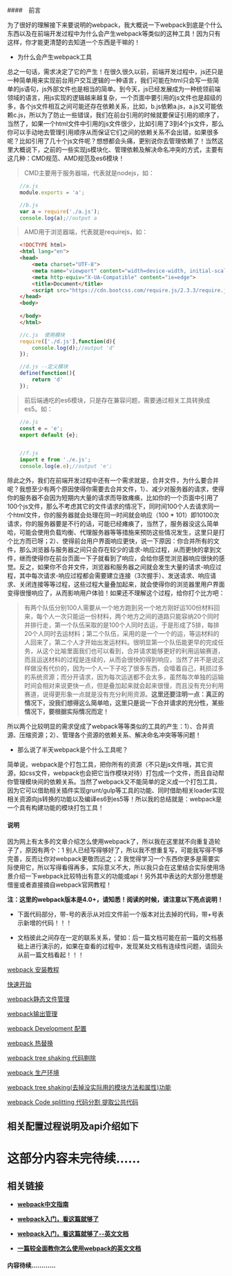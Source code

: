 ####　前言

为了很好的理解接下来要说明的webpack，我大概说一下webpack到底是个什么东西以及在前端开发过程中为什么会产生webpack等类似的这种工具！因为只有这样，你才能更清楚的去知道一个东西是干嘛的！

* 为什么会产生webpack工具

总之一句话，需求决定了它的产生！在很久很久以前，前端开发过程中，js还只是一种简单用来实现前台用户交互逻辑的一种语言，我们可能在html只会写一些简单的js语句，js外部文件也是相当的简单。到今天，js已经发展成为一种统领前端领域的语言，用js实现的逻辑越来越复杂，一个页面中要引用的js文件也是超级的多，各个js文件相互之间可能还存在依赖关系，比如，b.js依赖a.js，a.js又可能依赖c.js，所以为了防止一些错误，我们在前台引用的时候就要保证引用的顺序了，当然了，如果一个html文件中引用的js文件很少，比如引用了3到4个js文件，那么你可以手动地去管理引用顺序从而保证它们之间的依赖关系不会出错，如果很多呢？比如引用了几十个js文件呢？想想都会头痛，更别说你去管理依赖了！当然这里大概说下，之前的一些实现js模块化、管理依赖及解决命名冲突的方式，主要有这几种：CMD规范、AMD规范及es6模块！

> CMD主要用于服务器端，代表就是nodejs，如：

```javascript
    //a.js
    module.exports = 'a';

    //b.js
    var a = require('./a.js');
    console.log(a);//output a
```

> AMD用于浏览器端，代表就是requirejs，如：

```html
    <!DOCTYPE html>
    <html lang="en">
    <head>
        <meta charset="UTF-8">
        <meta name="viewport" content="width=device-width, initial-scale=1.0">
        <meta http-equiv="X-UA-Compatible" content="ie=edge">
        <title>Document</title>
        <script src="https://cdn.bootcss.com/require.js/2.3.3/require.js" data-main="./c.js"></script>
    </head>
    <body>
        
    </body>
    </html>
```

```javascript
    //c.js  使用模块
    require(['./d.js'],function(d){
        console.log(d);//output 'd'
    });

    //d.js --定义模块
    define(function(){
        return 'd'
    });
```

> 前后端通吃的es6模块，只是存在兼容问题，需要通过相关工具转换成es5。如：

```javascript
    //e.js
    const e = 'e';
    export default {e};


    //f.js
    import e from './e.js';
    console.log(e.e);//output 'e';
```



除此之外，我们在前端开发过程中还有一个需求就是，合并文件，为什么要合并呢？我想至少有两个原因使得你需要去合并文件，1）、减少对服务器的请求，使得你的服务器不会因为短期内大量的请求而导致瘫痪，比如你的一个页面中引用了100个js文件，那么不考虑其它的文件请求的情况下，同时间100个人去请求同一个html文件，你的服务器就会处理在同一时间就会响应（100 * 101）即10100次请求，你的服务器要是不行的话，可能已经瘫痪了，当然了，服务器没这么简单哈，可能会使用负载均衡、代理服务器等等措施来预防这些情况发生，这里只是打个比方而已呀；2）、使得前台用户界面响应更快，说一下原因：你合并所有的文件，那么浏览器与服务器之间只会存在较少的请求-响应过程，从而更快的拿到文件，继而使得你在前台页面一下子就看到了响应，会给你感觉浏览器响应很快的感觉。反之，如果你不合并文件，浏览器和服务器之间就会发生大量的请求-响应过程，其中每次请求-响应过程都会需要建立连接（3次握手）、发送请求、响应请求、关闭连接等等过程，这些过程大量叠加起来，就会使得你的浏览器里用户界面变得很慢响应了，从而影响用户体验！如果还不理解这个过程，给你打个比方吧：

> 有两个队伍分别100人需要从一个地方跑到另一个地方刚好运100份材料回来，每个人一次只能运一份材料，两个地方之间的道路只能容纳20个同时并排行走，第一个队伍采取的是100个人同时去运，于是形成了5排，每排20个人同时去运材料；第二个队伍，采用的是一个一个的运，等运材料的人回来了，第二个人才开始出发运材料。很明显第一个队伍能更早的完成任务，从这个比喻里面我们也可以看到，合并请求能够更好的利用运输赛道，而且运送材料的过程是连续的，从而会很快的得到响应，当然了并不是说这样做没有代价的，因为一个人一下子吃了很多东西，会噎着自己，耗损过多的系统资源；而分开请求，因为每次运送都不会太多，虽然每次单独的运输时间会相对来说更快一点，但是叠加起来就会起来很慢，而且没有充分利用赛道，说得更形象一点就是没有充分利用资源。**这里还要注明一点：真正的情况下，没我们想得这么简单哈，这里只是说一下合并请求的充分性，某些情况下，要根据实际情况而定！**

所以两个比较明显的需求促成了webpack等等类似的工具的产生：1）、合并资源、压缩资源；2）、管理各个资源的依赖关系、解决命名冲突等等问题！


* 那么说了半天webpack是个什么工具呢？

简单说，webpack是个打包工具，把你所有的资源（不只是js文件哦，其它资源，如css文件，webpack也会把它当作模块对待）打包成一个文件，而且自动帮你管理模块间的依赖关系。当然了webpack又不能简单的定义成一个打包工具，因为它可以借助相关插件实现grunt/gulp等工具的功能、同时借助相关loader实现相关资源向js转换的功能以及编译es6到es5等！所以我的总结就是：webpack是一个具有构建功能的模块打包工具！


#### 说明

因为网上有太多的文章介绍怎么使用webpack了，所以我在这里就不向重复造轮子了，原因有两个：1 别人已经写得够好了，所以我不想重复写，可能我写得不够完善，反而让你对webpack更敬而远之；2 我觉得学习一个东西你更多是需要实际使用它，所以写得看得再多，实际意义不大，所以我只会在这里结合实际使用场景介绍一下webpack比较特出有意义的功能或api！另外其中表达的大部分思想是借鉴或者直接摘自webpack官网教程！

**注：这里的webpack版本是4.0+，请知悉！阅读的时候，请注意以下亮点说明！**

* 下面代码部分，带-号的表示从对应文件前一个版本对比去掉的代码，带+号表示新增的代码！！！

* 文档彼此之间存在一定的联系关系，譬如：后一篇文档可能在前一篇的文档基础上进行演示的，如果在查看的过程中，发现某处文档有连续性问题，请回头从前一篇文档看起！！！

[webpack 安装教程](https://github.com/woai30231/frontend-build-tools-note/blob/master/webpack/guide-artical/001.md)

[快速开始](https://github.com/woai30231/frontend-build-tools-note/blob/master/webpack/guide-artical/002.md)

[webpack静态文件管理](https://github.com/woai30231/frontend-build-tools-note/blob/master/webpack/guide-artical/003.md)

[webpack输出管理](https://github.com/woai30231/frontend-build-tools-note/blob/master/webpack/guide-artical/004.md)

[webpack Development 配置](https://github.com/woai30231/frontend-build-tools-note/blob/master/webpack/guide-artical/005.md)

[webpack 热替换](https://github.com/woai30231/frontend-build-tools-note/blob/master/webpack/guide-artical/006.md)

[webpack tree shaking 代码剔除](https://github.com/woai30231/frontend-build-tools-note/blob/master/webpack/guide-artical/007.md)

[webpack 生产环境](https://github.com/woai30231/frontend-build-tools-note/blob/master/webpack/guide-artical/008.md)

[webpack tree shaking(去掉没实际用的模块方法和属性)功能](https://github.com/woai30231)

[webpack Code splitting 代码分割 提取公共代码](https://github.com/woai30231)

## 相关配置过程说明及api介绍如下

# 这部分内容未完待续……


## 相关链接

* **[webpack中文指南](http://zhaoda.net/webpack-handbook/)**

* **[webpack入门，看这篇就够了](http://www.jianshu.com/p/42e11515c10f)**

* **[webpack入门，看这篇就够了--英文文档](http://www.pro-react.com/materials/appendixA/)**

* **[一篇较全面教你怎么使用webpack的英文文档](http://www.pro-react.com/materials/appendixA/)**

#### 内容待续…………
